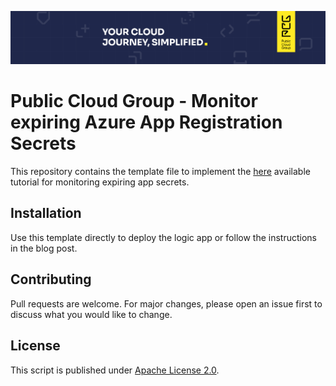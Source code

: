 ![Header Image](https://github.com/Public-Cloud-Group/.github/raw/main/profile/img/logo.png)

# Public Cloud Group - Monitor expiring Azure App Registration Secrets
This repository contains the template file to implement the [here](https://pcg.io/de/insights/logic-apps-guide-azure/) available tutorial for monitoring expiring app secrets. 

## Installation
Use this template directly to deploy the logic app or follow the instructions in the blog post.

## Contributing
Pull requests are welcome. For major changes, please open an issue first to discuss what you would like to change.

## License
This script is published under [Apache License 2.0](https://github.com/apache/.github/blob/main/LICENSE).